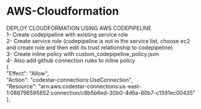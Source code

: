 # AWS-Cloudformation
DEPLOY CLOUDFORMATION USING AWS CODEPIPELINE \
1- Create codepipeline with existing service role \
2- Create service role (codepipeline is not in the service list, choose ec2 and create role and then edit its trust relationship to codepipeline) \
3- Create inline policy with custom_codepipeline_policy.json \
4- Also add github connection rules to inline policy \
  { \
            "Effect": "Allow", \
            "Action": "codestar-connections:UseConnection", \
            "Resource": "arn:aws:codestar-connections:us-east-1:086796595852:connection/c8b5b6ed-30b0-4d6a-80b7-c1591ec00435" \
        }, 
